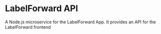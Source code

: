 # LabelForward API

A Node.js microservice for the LabelForward App. It provides an API for the LabelForward frontend 